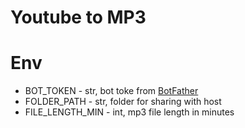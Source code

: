 # Youtube to MP3

# Env
- BOT_TOKEN - str, bot toke from [BotFather](https://t.me/botfather)
- FOLDER_PATH - str, folder for sharing with host
- FILE_LENGTH_MIN - int, mp3 file length in minutes